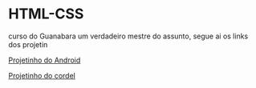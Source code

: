 # HTML-CSS
 
 curso do Guanabara um verdadeiro mestre do assunto, segue ai os links dos projetin

 <a href="https://vitorhpaivag.github.io/HTML-CSS/exercicios/desafiom22/android1"> Projetinho do Android</a>

<a href="https://vitorhpaivag.github.io/Projetin-cordel/"> Projetinho do cordel</a>